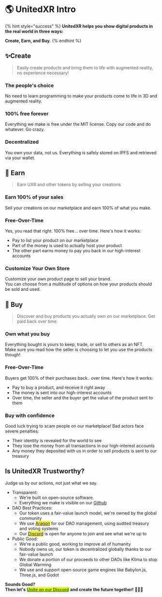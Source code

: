 # 🌎 UnitedXR Intro

{% hint style="success" %}
**UnitedXR helps you show digital products in the real world in three ways:**

**Create, Earn, and Buy.**
{% endhint %}

## ✨Create

> Easily create products and bring them to life with augmented reality, no experience necessary!

### The people's choice

No need to learn programming to make your products come to life in 3D and augmented reality.

### 100% free forever

Everything we make is free under the MIT license. Copy our code and do whatever. Go crazy.

### Decentralized

You own your data, not us. Everything is safely stored on IPFS and retrieved via your wallet.

## 💸 Earn

> Earn UXR and other tokens by selling your creations

### Earn 100% of your sales

Sell your creations on our marketplace and earn 100% of what you make.

### Free-Over-Time

Yes, you read that right. 100% free... over time. Here's how it works:

* Pay to list your product on our marketplace
* Part of the money is used to actually host your product
* The other part earns money to pay you back in our high-interest accounts

### Customize Your Own Store

Customize your own product page to sell your brand. \
You can choose from a multitude of options on how your products should be sold and used.

## 🛒 Buy

> Discover and buy products you actually own on our marketplace. Get paid back over time.

### Own what you buy

Everything bought is yours to keep, trade, or sell to others as an NFT.\
Make sure you read how the seller is choosing to let you use the products though!

### Free-Over-Time

Buyers get 100% of their purchases back.. over time. Here's how it works:

* Pay to buy a product, and receive it right away
* The money is sent into our high-interest accounts
* Over time, the seller and the buyer get the value of the product sent to them

### Buy with confidence

Good luck trying to scam people on our marketplace! Bad actors face severe penalties:

* Their identity is revealed for the world to see
* They lose the money from all transactions in our high-interest accounts
* Any money they deposited with us in order to sell products is sent to our treasury

## Is UnitedXR Trustworthy?

Judge us by our actions, not just what we say.

* Transparent:
  * We're built on open-source software.&#x20;
  * Everything we make is visible on our [Github](https://github.com/UnitedXR)
* DAO Best Practices:
  * Our token uses a fair-value launch model, we're owned by the global community
  * We use [<mark style="color:blue;">Aragon</mark>](https://govern.aragon.org/#/daos/unitedxr/actions) for our DAO management, using audited treasury and voting systems
  * Our [<mark style="color:blue;">Discord</mark>](https://discord.com/invite/fV2SjJzEUr) is open for anyone to join and see what we're up to
* Public Good:
  * We're a public good, working to improve all of humanity
  * Nobody owns us, our token is decentralized globally thanks to our fair-value launch
  * We donate a portion of our proceeds to other DAOs like Klima to stop Global Warming
  * We use and support open-source game engines like Babylon.js, Three.js, and Godot

**Sounds Good?**\
**Then let's** [<mark style="color:green;">**Unite on our Discord**</mark>](https://discord.com/invite/fV2SjJzEUr) **and create the future together!** 🦍🦄🦊

##
